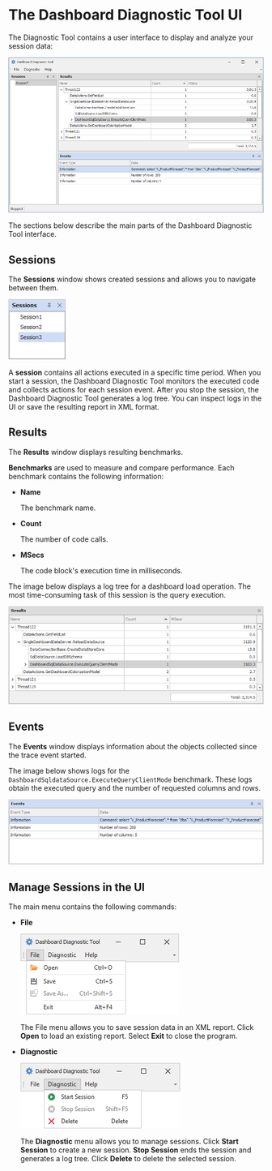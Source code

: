 # The Dashboard Diagnostic Tool UI

The Diagnostic Tool contains a user interface to display and analyze your session data:  

![Dashboard Diagnostic Tool main window](../images/diagnistic-tool-main.png)

The sections below describe the main parts of the Dashboard Diagnostic Tool interface.

## Sessions

The **Sessions** window shows created sessions and allows you to navigate between them. 

![Dashboard Diagnostic Tool Sessions](../images/sessions-window.png)

A **session** contains all actions executed in a specific time period. When you start a session, the Dashboard Diagnostic Tool monitors the executed code and collects actions for each session event. After you stop the session, the Dashboard Diagnostic Tool generates a log tree. You can inspect logs in the UI or save the resulting report in XML format.

## Results 

The **Results** window displays resulting benchmarks.

**Benchmarks** are used to measure and compare performance. Each benchmark contains the following information:

- **Name**

  The benchmark name.
        
- **Count**

  The number of code calls.
          
- **MSecs**

  The code block's execution time in milliseconds.

The image below displays a log tree for a dashboard load operation. The most time-consuming task of this session is the query execution.
     
![Dashboard Diagnostic Tool results](../images/results-window.png)

## Events

The **Events** window displays information about the objects collected since the trace event started.

The image below shows logs for the `DashboardSqldataSource.ExecuteQueryClientMode` benchmark. These logs obtain the executed query and the number of requested columns and rows. 

![Dashboard Diagnostic Tool events](../images/events-window.png)

## Manage Sessions in the UI

The main menu contains the following commands:

- **File**

    ![Diagnostic Tool file options](../images/file-options.png)

    The File menu allows you to save session data in an XML report. Click **Open** to load an existing report. Select **Exit** to close the program.

- **Diagnostic** 

    ![Diagnostic Tool diagnostic options](../images/diagnistic-options.png)

    The **Diagnostic** menu allows you to manage sessions. Click **Start Session** to create a new session. **Stop Session** ends the session and generates a log tree. Click **Delete** to delete the selected session.

